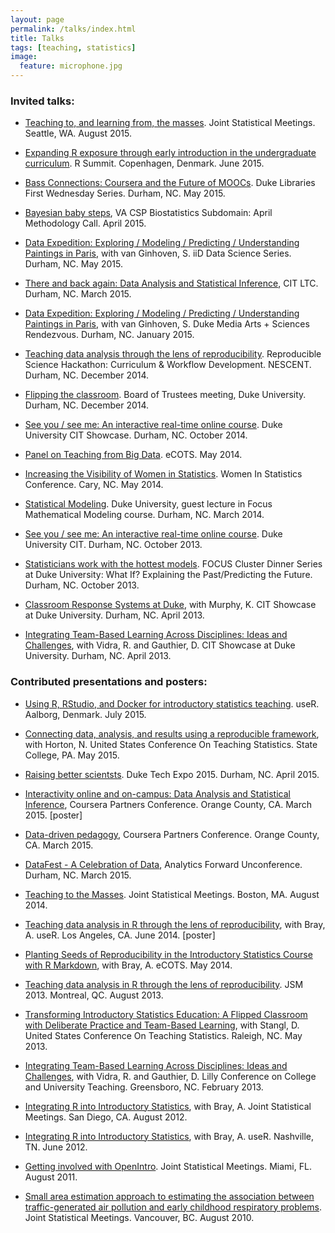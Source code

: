 ```yaml
---
layout: page
permalink: /talks/index.html
title: Talks
tags: [teaching, statistics]
image:
  feature: microphone.jpg
---
```


### Invited talks:

* [Teaching to, and learning from, the masses](https://www.dropbox.com/s/s5sp6ly5zsatlfd/jsm2015_teach_to_learn_from_masses.pdf?dl=0). Joint Statistical Meetings. Seattle, WA. August 2015.

* [Expanding R exposure through early introduction in the undergraduate curriculum](https://github.com/mine-cetinkaya-rundel/rsummit-2015). R Summit. Copenhagen, Denmark. June 2015.

* [Bass Connections: Coursera and the Future of MOOCs](https://www.dropbox.com/s/nsay66h8053nn02/library_firstwed_may15.pdf?dl=0). Duke Libraries First Wednesday Series. Durham, NC. May 2015.

* [Bayesian baby steps](https://bitly.com/bayesian_baby_steps), VA CSP Biostatistics Subdomain: April Methodology Call. April 2015.

* [Data Expedition: Exploring / Modeling / Predicting / Understanding Paintings in Paris](https://www.dropbox.com/s/q43654i6qap34ud/datascisem_dataexpedition_Apr15.pdf?dl=0), with van Ginhoven, S. iiD Data Science Series. Durham, NC. May 2015.

* [There and back again: Data Analysis and Statistical Inference](https://www.dropbox.com/s/uulfaob31yznz86/cit_ltc_march15.pdf?dl=0), CIT LTC. Durham, NC. March 2015.

* [Data Expedition: Exploring / Modeling / Predicting / Understanding Paintings in Paris](http://stat.duke.edu/~mc301/talks/ma+s_rendezvous_Jan2015.pdf), with van Ginhoven, S. Duke Media Arts + Sciences Rendezvous. Durham, NC. January 2015.

* [Teaching data analysis through the lens of reproducibility](http://stat.duke.edu/~mc301/talks/RSHack_2014.pdf). Reproducible Science Hackathon: Curriculum & Workflow Development. NESCENT. Durham, NC. December 2014.

* [Flipping the classroom](http://stat.duke.edu/~mc301/talks/flipped_classroom_BOT_Dec2014.pdf). Board of Trustees meeting, Duke University. Durham, NC. December 2014.

* [See you / see me: An interactive real-time online course](http://cit.duke.edu/showcase2014/files/2014/09/SeeUSeeMe_CITShowcase2014.pdf). Duke University CIT Showcase. Durham, NC. October 2014.

* [Panel on Teaching from Big Data](https://docs.google.com/presentation/d/1QOqOxNWxnKksarMunN3W-fJzfSu8-SbHY6nFNMbWcAY/edit?usp=sharing). eCOTS. May 2014.

* [Increasing the Visibility of Women in Statistics](http://stat.duke.edu/~mc301/talks/WiS2014_Wikipedia.pdf). Women In Statistics Conference. Cary, NC. May 2014.

* [Statistical Modeling](http://stat.duke.edu/~mc301/talks/StatModeling_FocusGuestLec.pdf). Duke University, guest lecture in Focus Mathematical Modeling course. Durham, NC. March 2014.

* [See you / see me: An interactive real-time online course](http://stat.duke.edu/~mc301/talks/SeeUSeeMe_CIT2013.pdf). Duke University CIT. Durham, NC. October 2013.

* [Statisticians work with the hottest models](http://stat.duke.edu/~mc301/talks/StatsModels_FOCUS2013.pdf). FOCUS Cluster Dinner Series at Duke University: What If? Explaining the Past/Predicting the Future. Durham, NC. October 2013.

* [Classroom Response Systems at Duke](http://stat.duke.edu/~mc301/talks/Clickers_CIT2013.pdf), with Murphy, K. CIT Showcase at Duke University. Durham, NC. April 2013.

* [Integrating Team-Based Learning Across Disciplines: Ideas and Challenges](http://stat.duke.edu/~mc301/talks/TBL_CIT2013.pdf), with Vidra, R. and Gauthier, D. CIT Showcase at Duke University. Durham, NC. April 2013.


### Contributed presentations and posters:

* [Using R, RStudio, and Docker for introductory statistics teaching](https://github.com/mine-cetinkaya-rundel/useR-2015). useR. Aalborg, Denmark. July 2015.

* [Connecting data, analysis, and results using a reproducible framework](https://bitly.com/reproduce_uscots15_slides), with Horton, N. United States Conference On Teaching Statistics. State College, PA. May 2015.

* [Raising better scientsts](http://reproducible-science-curriculum.github.io/duke-techexpo2015/mine/teach_reproduce_TechExpo2015.pdf). Duke Tech Expo 2015. Durham, NC. April 2015.

* [Interactivity online and on-campus: Data Analysis and Statistical Inference](https://www.dropbox.com/s/dc6wh1o60uwd54h/cpc2015_poster.pdf?dl=0), Coursera Partners Conference. Orange County, CA. March 2015. [poster]

* [Data-driven pedagogy](https://www.dropbox.com/s/xs1o66jdo4afnws/data_driven_mcr.pdf?dl=0), Coursera Partners Conference. Orange County, CA. March 2015.

* [DataFest - A Celebration of Data](https://www.dropbox.com/s/gen49e3c7eyoy4h/af2015_datafest.pdf?dl=0), Analytics Forward Unconference. Durham, NC. March 2015.

* [Teaching to the Masses](http://stat.duke.edu/~mc301/talks/TeachToMasses_JSM2014.pdf). Joint Statistical Meetings. Boston, MA. August 2014.

* [Teaching data analysis in R through the lens of reproducibility](http://stat.duke.edu/~mc301/posters/user2014_reproduce_poster.pdf), with Bray, A. useR. Los Angeles, CA. June 2014. [poster]

* [Planting Seeds of Reproducibility in the Introductory Statistics Course with R Markdown](https://docs.google.com/presentation/d/1kMRFmJaPEFGIi8QmIjPUx8mnn-W6HNv1Hsi0jIYL0oU/edit?usp=sharing), with Bray, A. eCOTS. May 2014.

* [Teaching data analysis in R through the lens of reproducibility](http://stat.duke.edu/~mc301/talks/Reproduce_JSM2013.pdf). JSM 2013. Montreal, QC. August 2013.

* [Transforming Introductory Statistics Education: A Flipped Classroom with Deliberate Practice and Team-Based Learning](http://stat.duke.edu/~mc301/talks/uscots2013.html), with Stangl, D. United States Conference On Teaching Statistics. Raleigh, NC. May 2013.

* [Integrating Team-Based Learning Across Disciplines: Ideas and Challenges](http://stat.duke.edu/~mc301/talks/TBL_Lilly2013.pdf), with Vidra, R. and Gauthier, D. Lilly Conference on College and University Teaching. Greensboro, NC. February 2013.

* [Integrating R into Introductory Statistics](http://stat.duke.edu/~mc301/talks/Integrate_R_JSM2012.pdf), with Bray, A. Joint Statistical Meetings. San Diego, CA. August 2012.

* [Integrating R into Introductory Statistics](http://stat.duke.edu/~mc301/talks/Integrate_R_useR2012.pdf), with Bray, A. useR. Nashville, TN. June 2012.

* [Getting involved with OpenIntro](http://stat.duke.edu/~mc301/talks/Get_Involved_JSM2011.pdf). Joint Statistical Meetings. Miami, FL. August 2011.

* [Small area estimation approach to estimating the association between traffic-generated air pollution and early childhood respiratory problems](http://stat.duke.edu/~mc301/talks/SAE_JSM2010.pdf). Joint Statistical Meetings. Vancouver, BC. August 2010.